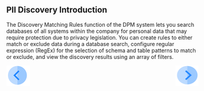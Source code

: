 ## PII Discovery Introduction

The Discovery Matching Rules function of the DPM system lets you search databases of all systems within the company for personal data that may require protection due to privacy legislation. You can create rules to either match or exclude data during a database search, configure regular expression (RegEx) for the selection of schema and table patterns to match or exclude, and view the discovery results using an array of filters.



[![Previous](../images/Previous.png)]( 01_Discovery_Main.md)[<img align="right" width="60" height="54" src="../images/Next.png">](03_01_Discovery_Tutorial.md)
